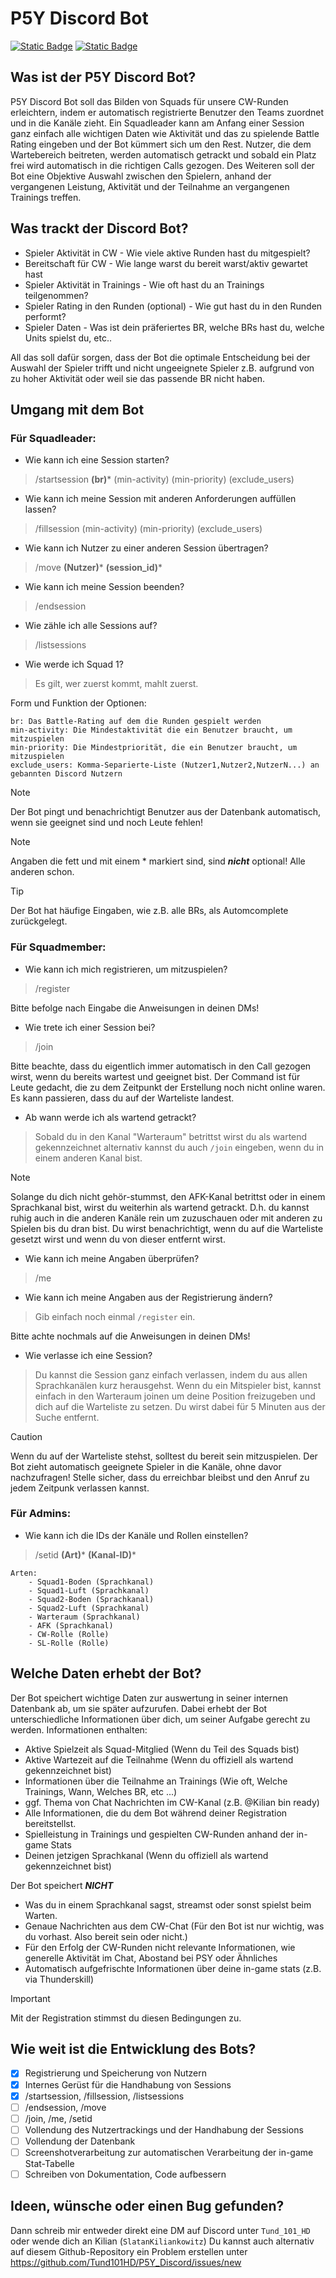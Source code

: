 # P5Y Discord Bot
[![Static Badge](https://img.shields.io/badge/Community-Discord%20beitreten-%20?style=flat&labelColor=%234d4e6b&color=%23505793)](https://discord.gg/psytune) [![Static Badge](https://img.shields.io/badge/Language-Switch%20to%20english-%20?style=flat&labelColor=%234d4e6b&color=%23701b22)
](https://github.com/Tund101HD/P5Y_Discord/tree/main)


## Was ist der P5Y Discord Bot?

P5Y Discord Bot soll das Bilden von Squads für unsere CW-Runden erleichtern, indem er automatisch registrierte Benutzer
den Teams zuordnet und in die Kanäle zieht. Ein Squadleader kann am Anfang einer Session ganz einfach alle wichtigen Daten
wie Aktivität und das zu spielende Battle Rating eingeben und der Bot kümmert sich um den Rest.
Nutzer, die dem Wartebereich beitreten, werden automatisch getrackt und sobald ein Platz frei wird automatisch in die richtigen
Calls gezogen. Des Weiteren soll der Bot eine Objektive Auswahl zwischen den Spielern, anhand der vergangenen Leistung, Aktivität und 
der Teilnahme an vergangenen Trainings treffen. 

## Was trackt der Discord Bot?

+ Spieler Aktivität in CW - Wie viele aktive Runden hast du mitgespielt?
+ Bereitschaft für CW - Wie lange warst du bereit warst/aktiv gewartet hast
+ Spieler Aktivität in Trainings - Wie oft hast du an Trainings teilgenommen?
+ Spieler Rating in den Runden (optional) - Wie gut hast du in den Runden performt?
+ Spieler Daten - Was ist dein präferiertes BR, welche BRs hast du, welche Units spielst du, etc..

All das soll dafür sorgen, dass der Bot die optimale Entscheidung bei der Auswahl der Spieler trifft und nicht ungeeignete Spieler
z.B. aufgrund von zu hoher Aktivität oder weil sie das passende BR nicht haben.

## Umgang mit dem Bot
### Für Squadleader:
+ Wie kann ich eine Session starten?
> /startsession **(br)*** (min-activity) (min-priority) (exclude_users)

+ Wie kann ich meine Session mit anderen Anforderungen auffüllen lassen?
>/fillsession (min-activity) (min-priority) (exclude_users)

+ Wie kann ich Nutzer zu einer anderen Session übertragen?
> /move **(Nutzer)*** **(session_id)***

+ Wie kann ich meine Session beenden?
> /endsession
    
+ Wie zähle ich alle Sessions auf? 
> /listsessions

+ Wie werde ich Squad 1?
> Es gilt, wer zuerst kommt, mahlt zuerst.

Form und Funktion der Optionen:
    
    br: Das Battle-Rating auf dem die Runden gespielt werden
    min-activity: Die Mindestaktivität die ein Benutzer braucht, um mitzuspielen
    min-priority: Die Mindestpriorität, die ein Benutzer braucht, um mitzuspielen
    exclude_users: Komma-Separierte-Liste (Nutzer1,Nutzer2,NutzerN...) an gebannten Discord Nutzern
> [!NOTE]
> Der Bot pingt und benachrichtigt Benutzer aus der Datenbank automatisch, wenn sie geeignet sind und noch Leute fehlen!

> [!NOTE]
> Angaben die fett und mit einem * markiert sind, sind **_nicht_** optional! Alle anderen schon.

> [!TIP]
> Der Bot hat häufige Eingaben, wie z.B. alle BRs, als Automcomplete zurückgelegt.

### Für Squadmember:
+ Wie kann ich mich registrieren, um mitzuspielen?
> /register

Bitte befolge nach Eingabe die Anweisungen in deinen DMs!

+ Wie trete ich einer Session bei?
>/join 

Bitte beachte, dass du eigentlich immer automatisch in den Call gezogen wirst, wenn du bereits wartest und geeignet bist.
Der Command ist für Leute gedacht, die zu dem Zeitpunkt der Erstellung noch nicht online waren. Es kann passieren, dass du 
auf der Warteliste landest.

+ Ab wann werde ich als wartend getrackt?
> Sobald du in den Kanal "Warteraum" betrittst wirst du als wartend gekennzeichnet alternativ kannst du auch
> `/join` eingeben, wenn du in einem anderen Kanal bist.

> [!NOTE]
> Solange du dich nicht gehör-stummst, den AFK-Kanal betrittst oder in einem Sprachkanal bist, wirst du weiterhin als wartend
> getrackt. D.h. du kannst ruhig auch in die anderen Kanäle rein um zuzuschauen oder mit anderen zu Spielen bis du dran bist.
> Du wirst benachrichtigt, wenn du auf die Warteliste gesetzt wirst und wenn du von dieser entfernt wirst.

+ Wie kann ich meine Angaben überprüfen?
> /me


+ Wie kann ich meine Angaben aus der Registrierung ändern?
> Gib einfach noch einmal `/register` ein.

Bitte achte nochmals auf die Anweisungen in deinen DMs!

+ Wie verlasse ich eine Session?
> Du kannst die Session ganz einfach verlassen, indem du aus allen Sprachkanälen kurz herausgehst. Wenn du ein Mitspieler bist, kannst 
> einfach in den Warteraum joinen um deine Position freizugeben und dich auf die Warteliste zu setzen. Du wirst dabei für 5 Minuten 
> aus der Suche entfernt.

> [!CAUTION]
> Wenn du auf der Warteliste stehst, solltest du bereit sein mitzuspielen. Der Bot zieht automatisch geeignete Spieler in die Kanäle, ohne 
> davor nachzufragen! Stelle sicher, dass du erreichbar bleibst und den Anruf zu jedem Zeitpunk verlassen kannst.

### Für Admins:

+ Wie kann ich die IDs der Kanäle und Rollen einstellen?
> /setid **(Art)*** **(Kanal-ID)***

    Arten:
        - Squad1-Boden (Sprachkanal)
        - Squad1-Luft (Sprachkanal)
        - Squad2-Boden (Sprachkanal)
        - Squad2-Luft (Sprachkanal)
        - Warteraum (Sprachkanal)
        - AFK (Sprachkanal)
        - CW-Rolle (Rolle)
        - SL-Rolle (Rolle)

## Welche Daten erhebt der Bot?

Der Bot speichert wichtige Daten zur auswertung in seiner internen Datenbank ab, um sie später aufzurufen. Dabei erhebt der Bot
unterschiedliche Informationen über dich, um seiner Aufgabe gerecht zu werden.
Informationen enthalten:

+ Aktive Spielzeit als Squad-Mitglied (Wenn du Teil des Squads bist)
+ Aktive Wartezeit auf die Teilnahme (Wenn du offiziell als wartend gekennzeichnet bist)
+ Informationen über die Teilnahme an Trainings (Wie oft, Welche Trainings, Wann, Welches BR, etc ...)
+ ggf. Thema von Chat Nachrichten im CW-Kanal (z.B. @Kilian bin ready)
+ Alle Informationen, die du dem Bot während deiner Registration bereitstellst.
+ Spielleistung in Trainings und gespielten CW-Runden anhand der in-game Stats
+ Deinen jetzigen Sprachkanal (Wenn du offiziell als wartend gekennzeichnet bist)

Der Bot speichert ***NICHT***

+ Was du in einem Sprachkanal sagst, streamst oder sonst spielst beim Warten.
+ Genaue Nachrichten aus dem CW-Chat (Für den Bot ist nur wichtig, was du vorhast. Also bereit sein oder nicht.)
+ Für den Erfolg der CW-Runden nicht relevante Informationen, wie generelle Aktivität im Chat, Abostand bei PSY oder Ähnliches
+ Automatisch aufgefrischte Informationen über deine in-game stats (z.B. via Thunderskill)

> [!IMPORTANT]
> Mit der Registration stimmst du diesen Bedingungen zu.


## Wie weit ist die Entwicklung des Bots?

- [x] Registrierung und Speicherung von Nutzern
- [x] Internes Gerüst für die Handhabung von Sessions
- [x] /startsession, /fillsession, /listsessions
- [ ] /endsession, /move
- [ ] /join, /me, /setid
- [ ] Vollendung des Nutzertrackings und der Handhabung der Sessions
- [ ] Vollendung der Datenbank 
- [ ] Screenshotverarbeitung zur automatischen Verarbeitung der in-game Stat-Tabelle
- [ ] Schreiben von Dokumentation, Code aufbessern

## Ideen, wünsche oder einen Bug gefunden?

Dann schreib mir entweder direkt eine DM auf Discord unter `Tund_101_HD` oder wende dich an Kilian (`SlatanKiliankowitz`)
Du kannst auch alternativ auf diesem Github-Repository ein Problem erstellen unter https://github.com/Tund101HD/P5Y_Discord/issues/new